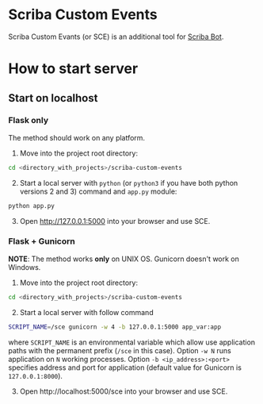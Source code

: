 # Scriba Custom Events

Scriba Custom Evants (or SCE) is an additional tool for [Scriba Bot](https://github.com/ScribaSSU).

# How to start server

## Start on localhost

### Flask only

The method should work on any platform.

1. Move into the project root directory:

```bash
cd <directory_with_projects>/scriba-custom-events
```

2. Start a local server with `python` (or `python3` if you have both python 
   versions 2 and 3) command and `app.py` module:
   
```bash
python app.py
```

3. Open http://127.0.0.1:5000 into your browser and use SCE.

### Flask + Gunicorn

**NOTE**: The method works **only** on UNIX OS. Gunicorn doesn't work on Windows.

1. Move into the project root directory:

```bash
cd <directory_with_projects>/scriba-custom-events
```

2. Start a local server with follow command
   
```bash
SCRIPT_NAME=/sce gunicorn -w 4 -b 127.0.0.1:5000 app_var:app
```

where `SCRIPT_NAME` is an environmental variable which allow use application paths 
with the permanent prefix (`/sce` in this case).
Option `-w N` runs application on `N` working processes.
Option `-b <ip_address>:<port>` specifies address and port for application 
(default value for Gunicorn is `127.0.0.1:8000`).

3. Open http://localhost:5000/sce into your browser and use SCE.
